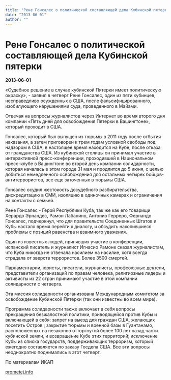 ```yaml
---
title: "Рене Гонсалес о политической составляющей дела Кубинской пятерки"
date: "2013-06-01"
author: ""
---
```


# Рене Гонсалес о политической составляющей дела Кубинской пятерки

**2013-06-01** 

«Судебное решение в случае кубинской Пятерки имеет политическую окраску», - заявил в четверг Рене Гонсалес, один из пяти кубинцев, несправедливо осужденных в США, после фальсифицированного, изобилующего нарушениями суда, проведенного в Майами.

Отвечая на вопросы журналистов через Интернет во время второго дня компании «Пять дней для освобождения Пятерки в Вашингтоне», который проходит в США.

Гонсалес, который был выпущен из тюрьмы в 2011 году после отбытия наказания, а затем приговорен к трем годам условной свободы под надзором в США, в настоящее время находится на Кубе, после отказа от гражданства США. Из кубинской столицы он принимал участие в интерактивной пресс-конференции, проходившей в Национальном пресс-клубе в Вашингтоне во второй день компании солидарности, которая началась в этом городе 31 мая и продлится до 5 июня, с целью добиться немедленного освобождения для остальных четырех бойцов-антитеррористов, все еще заточенных в тюрьмы США.

Гонсалес осудил жестокость досудебного разбирательства, дискредитацию в СМИ, изоляцию в одиночных камерах и ограничения на контакты с семьей.

Рене Гонсалес - Герой Республики Куба, так же как его товарищи Херардо Эрнандес, Рамон Лабанино, Антонио Герреро, Фернандо Гонсалес, подчеркнул, что для правительств Соединенных Штатов и Кубы настало время перейти к диалогу, и обсудить накопившиеся проблемы с позиций равенства и взаимного уважения.

Один из известных людей, принявших участие в конференции, испанский писатель и журналист Игнасио Рамоне сказал журналистам, что Куба никогда не отвечала насилием на насилие, хотя всегда страдала от зверств террористов. Более 3500 смертей.

Парламентарии, юристы, писатели, журналисты, профсоюзные деятели, представители организаций по правам человека, религиозные лидеры и активисты из 22 стран принимают участие в этой компании солидарности с четверга.

Эта миссия солидарности организована Международным комитетом за освобождение Кубинской Пятерки (так они известны во всем мире).

Программа солидарности также включает в себя вопросы прекращения безжалостной политики, приводящейся против Кубы и включающей в себя: запрет на выезд для граждан США, желающих посетить Остров ; закрытие тюрьмы и военной базы в Гуантанамо, расположенных на незаконно отторгнутой более 100 лет назад части кубинской земли, и возвращение Кубе этих территорий; исключение Кубы из списка государств, поддерживающих терроризм, который ежегодно составляется по заказу Госдепа США. Все эти вопросы неоднократно поднимались в этот четверг.

По материалам ИКАП

[prometej.info](http://prometej.info/new/mir/4795-freethefive.html)